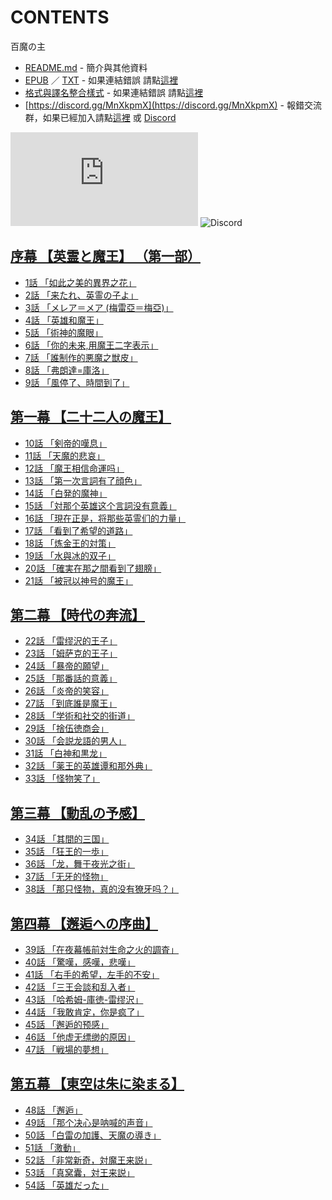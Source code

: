 # CONTENTS

百魔の主


- [README.md](README.md) - 簡介與其他資料
- [EPUB](https://gitlab.com/demonovel/epub-txt/blob/master/user_out/%E7%99%BE%E9%AD%94%E3%81%AE%E4%B8%BB.epub) ／ [TXT](https://gitlab.com/demonovel/epub-txt/blob/master/user_out/out/%E7%99%BE%E9%AD%94%E3%81%AE%E4%B8%BB.out.txt) - 如果連結錯誤 請點[這裡](https://gitlab.com/demonovel/epub-txt/tree/master)
- [格式與譯名整合樣式](https://github.com/bluelovers/node-novel/blob/master/lib/locales/%E7%99%BE%E9%AD%94%E3%81%AE%E4%B8%BB.ts) - 如果連結錯誤 請點[這裡](https://github.com/bluelovers/node-novel/tree/master/lib/locales)
- [https://discord.gg/MnXkpmX](https://discord.gg/MnXkpmX) - 報錯交流群，如果已經加入請點[這裡](https://discordapp.com/channels/467794087769014273/467794088285175809) 或 [Discord](https://discordapp.com/channels/@me)


![導航目錄](https://chart.apis.google.com/chart?cht=qr&chs=150x150&chl=https://gitee.com/bluelovers/novel/blob/master/user/百魔の主/導航目錄.md)  ![Discord](https://chart.apis.google.com/chart?cht=qr&chs=150x150&chl=https://discord.gg/MnXkpmX)




## [序幕 【英霊と魔王】 （第一部）](00000_%E5%BA%8F%E5%B9%95%20%E3%80%90%E8%8B%B1%E9%9C%8A%E3%81%A8%E9%AD%94%E7%8E%8B%E3%80%91%20%EF%BC%88%E7%AC%AC%E4%B8%80%E9%83%A8%EF%BC%89)

- [1話 「如此之美的異界之花」](00000_%E5%BA%8F%E5%B9%95%20%E3%80%90%E8%8B%B1%E9%9C%8A%E3%81%A8%E9%AD%94%E7%8E%8B%E3%80%91%20%EF%BC%88%E7%AC%AC%E4%B8%80%E9%83%A8%EF%BC%89/1%E8%A9%B1%20%E3%80%8C%E5%A6%82%E6%AD%A4%E4%B9%8B%E7%BE%8E%E7%9A%84%E7%95%B0%E7%95%8C%E4%B9%8B%E8%8A%B1%E3%80%8D.txt)
- [2話 「来たれ、英霊の子よ」](00000_%E5%BA%8F%E5%B9%95%20%E3%80%90%E8%8B%B1%E9%9C%8A%E3%81%A8%E9%AD%94%E7%8E%8B%E3%80%91%20%EF%BC%88%E7%AC%AC%E4%B8%80%E9%83%A8%EF%BC%89/2%E8%A9%B1%20%E3%80%8C%E6%9D%A5%E3%81%9F%E3%82%8C%E3%80%81%E8%8B%B1%E9%9C%8A%E3%81%AE%E5%AD%90%E3%82%88%E3%80%8D.txt)
- [3話 「メレア＝メア (梅雷亞＝梅亞)」](00000_%E5%BA%8F%E5%B9%95%20%E3%80%90%E8%8B%B1%E9%9C%8A%E3%81%A8%E9%AD%94%E7%8E%8B%E3%80%91%20%EF%BC%88%E7%AC%AC%E4%B8%80%E9%83%A8%EF%BC%89/3%E8%A9%B1%20%E3%80%8C%E3%83%A1%E3%83%AC%E3%82%A2%EF%BC%9D%E3%83%A1%E3%82%A2%20(%E6%A2%85%E9%9B%B7%E4%BA%9E%EF%BC%9D%E6%A2%85%E4%BA%9E)%E3%80%8D.txt)
- [4話 「英雄和魔王」](00000_%E5%BA%8F%E5%B9%95%20%E3%80%90%E8%8B%B1%E9%9C%8A%E3%81%A8%E9%AD%94%E7%8E%8B%E3%80%91%20%EF%BC%88%E7%AC%AC%E4%B8%80%E9%83%A8%EF%BC%89/4%E8%A9%B1%20%E3%80%8C%E8%8B%B1%E9%9B%84%E5%92%8C%E9%AD%94%E7%8E%8B%E3%80%8D.txt)
- [5話 「術神的魔眼」](00000_%E5%BA%8F%E5%B9%95%20%E3%80%90%E8%8B%B1%E9%9C%8A%E3%81%A8%E9%AD%94%E7%8E%8B%E3%80%91%20%EF%BC%88%E7%AC%AC%E4%B8%80%E9%83%A8%EF%BC%89/5%E8%A9%B1%20%E3%80%8C%E8%A1%93%E7%A5%9E%E7%9A%84%E9%AD%94%E7%9C%BC%E3%80%8D.txt)
- [6話 「你的未来,用魔王二字表示」](00000_%E5%BA%8F%E5%B9%95%20%E3%80%90%E8%8B%B1%E9%9C%8A%E3%81%A8%E9%AD%94%E7%8E%8B%E3%80%91%20%EF%BC%88%E7%AC%AC%E4%B8%80%E9%83%A8%EF%BC%89/6%E8%A9%B1%20%E3%80%8C%E4%BD%A0%E7%9A%84%E6%9C%AA%E6%9D%A5%2C%E7%94%A8%E9%AD%94%E7%8E%8B%E4%BA%8C%E5%AD%97%E8%A1%A8%E7%A4%BA%E3%80%8D.txt)
- [7話 「誰制作的悪魔之獣皮」](00000_%E5%BA%8F%E5%B9%95%20%E3%80%90%E8%8B%B1%E9%9C%8A%E3%81%A8%E9%AD%94%E7%8E%8B%E3%80%91%20%EF%BC%88%E7%AC%AC%E4%B8%80%E9%83%A8%EF%BC%89/7%E8%A9%B1%20%E3%80%8C%E8%AA%B0%E5%88%B6%E4%BD%9C%E7%9A%84%E6%82%AA%E9%AD%94%E4%B9%8B%E7%8D%A3%E7%9A%AE%E3%80%8D.txt)
- [8話 「弗朗達=庫洛」](00000_%E5%BA%8F%E5%B9%95%20%E3%80%90%E8%8B%B1%E9%9C%8A%E3%81%A8%E9%AD%94%E7%8E%8B%E3%80%91%20%EF%BC%88%E7%AC%AC%E4%B8%80%E9%83%A8%EF%BC%89/8%E8%A9%B1%20%E3%80%8C%E5%BC%97%E6%9C%97%E9%81%94%3D%E5%BA%AB%E6%B4%9B%E3%80%8D.txt)
- [9話 「風停了、時間到了」](00000_%E5%BA%8F%E5%B9%95%20%E3%80%90%E8%8B%B1%E9%9C%8A%E3%81%A8%E9%AD%94%E7%8E%8B%E3%80%91%20%EF%BC%88%E7%AC%AC%E4%B8%80%E9%83%A8%EF%BC%89/9%E8%A9%B1%20%E3%80%8C%E9%A2%A8%E5%81%9C%E4%BA%86%E3%80%81%E6%99%82%E9%96%93%E5%88%B0%E4%BA%86%E3%80%8D.txt)


## [第一幕 【二十二人の魔王】](00010_%E7%AC%AC%E4%B8%80%E5%B9%95%20%E3%80%90%E4%BA%8C%E5%8D%81%E4%BA%8C%E4%BA%BA%E3%81%AE%E9%AD%94%E7%8E%8B%E3%80%91)

- [10話 「剣帝的嘆息」](00010_%E7%AC%AC%E4%B8%80%E5%B9%95%20%E3%80%90%E4%BA%8C%E5%8D%81%E4%BA%8C%E4%BA%BA%E3%81%AE%E9%AD%94%E7%8E%8B%E3%80%91/10%E8%A9%B1%20%E3%80%8C%E5%89%A3%E5%B8%9D%E7%9A%84%E5%98%86%E6%81%AF%E3%80%8D.txt)
- [11話 「天魔的悲哀」](00010_%E7%AC%AC%E4%B8%80%E5%B9%95%20%E3%80%90%E4%BA%8C%E5%8D%81%E4%BA%8C%E4%BA%BA%E3%81%AE%E9%AD%94%E7%8E%8B%E3%80%91/11%E8%A9%B1%20%E3%80%8C%E5%A4%A9%E9%AD%94%E7%9A%84%E6%82%B2%E5%93%80%E3%80%8D.txt)
- [12話 「魔王相信命運吗」](00010_%E7%AC%AC%E4%B8%80%E5%B9%95%20%E3%80%90%E4%BA%8C%E5%8D%81%E4%BA%8C%E4%BA%BA%E3%81%AE%E9%AD%94%E7%8E%8B%E3%80%91/12%E8%A9%B1%20%E3%80%8C%E9%AD%94%E7%8E%8B%E7%9B%B8%E4%BF%A1%E5%91%BD%E9%81%8B%E5%90%97%E3%80%8D.txt)
- [13話 「第一次言詞有了顔色」](00010_%E7%AC%AC%E4%B8%80%E5%B9%95%20%E3%80%90%E4%BA%8C%E5%8D%81%E4%BA%8C%E4%BA%BA%E3%81%AE%E9%AD%94%E7%8E%8B%E3%80%91/13%E8%A9%B1%20%E3%80%8C%E7%AC%AC%E4%B8%80%E6%AC%A1%E8%A8%80%E8%A9%9E%E6%9C%89%E4%BA%86%E9%A1%94%E8%89%B2%E3%80%8D.txt)
- [14話 「白発的魔神」](00010_%E7%AC%AC%E4%B8%80%E5%B9%95%20%E3%80%90%E4%BA%8C%E5%8D%81%E4%BA%8C%E4%BA%BA%E3%81%AE%E9%AD%94%E7%8E%8B%E3%80%91/14%E8%A9%B1%20%E3%80%8C%E7%99%BD%E7%99%BA%E7%9A%84%E9%AD%94%E7%A5%9E%E3%80%8D.txt)
- [15話 「対那个英雄这个言詞没有意義」](00010_%E7%AC%AC%E4%B8%80%E5%B9%95%20%E3%80%90%E4%BA%8C%E5%8D%81%E4%BA%8C%E4%BA%BA%E3%81%AE%E9%AD%94%E7%8E%8B%E3%80%91/15%E8%A9%B1%20%E3%80%8C%E5%AF%BE%E9%82%A3%E4%B8%AA%E8%8B%B1%E9%9B%84%E8%BF%99%E4%B8%AA%E8%A8%80%E8%A9%9E%E6%B2%A1%E6%9C%89%E6%84%8F%E7%BE%A9%E3%80%8D.txt)
- [16話 「現在正是，将那些英霊们的力量」](00010_%E7%AC%AC%E4%B8%80%E5%B9%95%20%E3%80%90%E4%BA%8C%E5%8D%81%E4%BA%8C%E4%BA%BA%E3%81%AE%E9%AD%94%E7%8E%8B%E3%80%91/16%E8%A9%B1%20%E3%80%8C%E7%8F%BE%E5%9C%A8%E6%AD%A3%E6%98%AF%EF%BC%8C%E5%B0%86%E9%82%A3%E4%BA%9B%E8%8B%B1%E9%9C%8A%E4%BB%AC%E7%9A%84%E5%8A%9B%E9%87%8F%E3%80%8D.txt)
- [17話 「看到了希望的道路」](00010_%E7%AC%AC%E4%B8%80%E5%B9%95%20%E3%80%90%E4%BA%8C%E5%8D%81%E4%BA%8C%E4%BA%BA%E3%81%AE%E9%AD%94%E7%8E%8B%E3%80%91/17%E8%A9%B1%20%E3%80%8C%E7%9C%8B%E5%88%B0%E4%BA%86%E5%B8%8C%E6%9C%9B%E7%9A%84%E9%81%93%E8%B7%AF%E3%80%8D.txt)
- [18話 「炼金王的対策」](00010_%E7%AC%AC%E4%B8%80%E5%B9%95%20%E3%80%90%E4%BA%8C%E5%8D%81%E4%BA%8C%E4%BA%BA%E3%81%AE%E9%AD%94%E7%8E%8B%E3%80%91/18%E8%A9%B1%20%E3%80%8C%E7%82%BC%E9%87%91%E7%8E%8B%E7%9A%84%E5%AF%BE%E7%AD%96%E3%80%8D.txt)
- [19話 「水與冰的双子」](00010_%E7%AC%AC%E4%B8%80%E5%B9%95%20%E3%80%90%E4%BA%8C%E5%8D%81%E4%BA%8C%E4%BA%BA%E3%81%AE%E9%AD%94%E7%8E%8B%E3%80%91/19%E8%A9%B1%20%E3%80%8C%E6%B0%B4%E8%88%87%E5%86%B0%E7%9A%84%E5%8F%8C%E5%AD%90%E3%80%8D.txt)
- [20話 「確実在那之間看到了翅膀」](00010_%E7%AC%AC%E4%B8%80%E5%B9%95%20%E3%80%90%E4%BA%8C%E5%8D%81%E4%BA%8C%E4%BA%BA%E3%81%AE%E9%AD%94%E7%8E%8B%E3%80%91/20%E8%A9%B1%20%E3%80%8C%E7%A2%BA%E5%AE%9F%E5%9C%A8%E9%82%A3%E4%B9%8B%E9%96%93%E7%9C%8B%E5%88%B0%E4%BA%86%E7%BF%85%E8%86%80%E3%80%8D.txt)
- [21話 「被冠以神号的魔王」](00010_%E7%AC%AC%E4%B8%80%E5%B9%95%20%E3%80%90%E4%BA%8C%E5%8D%81%E4%BA%8C%E4%BA%BA%E3%81%AE%E9%AD%94%E7%8E%8B%E3%80%91/21%E8%A9%B1%20%E3%80%8C%E8%A2%AB%E5%86%A0%E4%BB%A5%E7%A5%9E%E5%8F%B7%E7%9A%84%E9%AD%94%E7%8E%8B%E3%80%8D.txt)


## [第二幕 【時代の奔流】](00020_%E7%AC%AC%E4%BA%8C%E5%B9%95%20%E3%80%90%E6%99%82%E4%BB%A3%E3%81%AE%E5%A5%94%E6%B5%81%E3%80%91)

- [22話 「雷缪沢的王子」](00020_%E7%AC%AC%E4%BA%8C%E5%B9%95%20%E3%80%90%E6%99%82%E4%BB%A3%E3%81%AE%E5%A5%94%E6%B5%81%E3%80%91/22%E8%A9%B1%20%E3%80%8C%E9%9B%B7%E7%BC%AA%E6%B2%A2%E7%9A%84%E7%8E%8B%E5%AD%90%E3%80%8D.txt)
- [23話 「姆萨克的王子」](00020_%E7%AC%AC%E4%BA%8C%E5%B9%95%20%E3%80%90%E6%99%82%E4%BB%A3%E3%81%AE%E5%A5%94%E6%B5%81%E3%80%91/23%E8%A9%B1%20%E3%80%8C%E5%A7%86%E8%90%A8%E5%85%8B%E7%9A%84%E7%8E%8B%E5%AD%90%E3%80%8D.txt)
- [24話 「暴帝的願望」](00020_%E7%AC%AC%E4%BA%8C%E5%B9%95%20%E3%80%90%E6%99%82%E4%BB%A3%E3%81%AE%E5%A5%94%E6%B5%81%E3%80%91/24%E8%A9%B1%20%E3%80%8C%E6%9A%B4%E5%B8%9D%E7%9A%84%E9%A1%98%E6%9C%9B%E3%80%8D.txt)
- [25話 「那番話的意義」](00020_%E7%AC%AC%E4%BA%8C%E5%B9%95%20%E3%80%90%E6%99%82%E4%BB%A3%E3%81%AE%E5%A5%94%E6%B5%81%E3%80%91/25%E8%A9%B1%20%E3%80%8C%E9%82%A3%E7%95%AA%E8%A9%B1%E7%9A%84%E6%84%8F%E7%BE%A9%E3%80%8D.txt)
- [26話 「炎帝的笑容」](00020_%E7%AC%AC%E4%BA%8C%E5%B9%95%20%E3%80%90%E6%99%82%E4%BB%A3%E3%81%AE%E5%A5%94%E6%B5%81%E3%80%91/26%E8%A9%B1%20%E3%80%8C%E7%82%8E%E5%B8%9D%E7%9A%84%E7%AC%91%E5%AE%B9%E3%80%8D.txt)
- [27話 「到底誰是魔王」](00020_%E7%AC%AC%E4%BA%8C%E5%B9%95%20%E3%80%90%E6%99%82%E4%BB%A3%E3%81%AE%E5%A5%94%E6%B5%81%E3%80%91/27%E8%A9%B1%20%E3%80%8C%E5%88%B0%E5%BA%95%E8%AA%B0%E6%98%AF%E9%AD%94%E7%8E%8B%E3%80%8D.txt)
- [28話 「学術和社交的街道」](00020_%E7%AC%AC%E4%BA%8C%E5%B9%95%20%E3%80%90%E6%99%82%E4%BB%A3%E3%81%AE%E5%A5%94%E6%B5%81%E3%80%91/28%E8%A9%B1%20%E3%80%8C%E5%AD%A6%E8%A1%93%E5%92%8C%E7%A4%BE%E4%BA%A4%E7%9A%84%E8%A1%97%E9%81%93%E3%80%8D.txt)
- [29話 「捨伍徳商会」](00020_%E7%AC%AC%E4%BA%8C%E5%B9%95%20%E3%80%90%E6%99%82%E4%BB%A3%E3%81%AE%E5%A5%94%E6%B5%81%E3%80%91/29%E8%A9%B1%20%E3%80%8C%E6%8D%A8%E4%BC%8D%E5%BE%B3%E5%95%86%E4%BC%9A%E3%80%8D.txt)
- [30話 「会説龙語的男人」](00020_%E7%AC%AC%E4%BA%8C%E5%B9%95%20%E3%80%90%E6%99%82%E4%BB%A3%E3%81%AE%E5%A5%94%E6%B5%81%E3%80%91/30%E8%A9%B1%20%E3%80%8C%E4%BC%9A%E8%AA%AC%E9%BE%99%E8%AA%9E%E7%9A%84%E7%94%B7%E4%BA%BA%E3%80%8D.txt)
- [31話 「白神和黒龙」](00020_%E7%AC%AC%E4%BA%8C%E5%B9%95%20%E3%80%90%E6%99%82%E4%BB%A3%E3%81%AE%E5%A5%94%E6%B5%81%E3%80%91/31%E8%A9%B1%20%E3%80%8C%E7%99%BD%E7%A5%9E%E5%92%8C%E9%BB%92%E9%BE%99%E3%80%8D.txt)
- [32話 「薬王的英雄谭和那外典」](00020_%E7%AC%AC%E4%BA%8C%E5%B9%95%20%E3%80%90%E6%99%82%E4%BB%A3%E3%81%AE%E5%A5%94%E6%B5%81%E3%80%91/32%E8%A9%B1%20%E3%80%8C%E8%96%AC%E7%8E%8B%E7%9A%84%E8%8B%B1%E9%9B%84%E8%B0%AD%E5%92%8C%E9%82%A3%E5%A4%96%E5%85%B8%E3%80%8D.txt)
- [33話 「怪物笑了」](00020_%E7%AC%AC%E4%BA%8C%E5%B9%95%20%E3%80%90%E6%99%82%E4%BB%A3%E3%81%AE%E5%A5%94%E6%B5%81%E3%80%91/33%E8%A9%B1%20%E3%80%8C%E6%80%AA%E7%89%A9%E7%AC%91%E4%BA%86%E3%80%8D.txt)


## [第三幕 【動乱の予感】](00030_%E7%AC%AC%E4%B8%89%E5%B9%95%20%E3%80%90%E5%8B%95%E4%B9%B1%E3%81%AE%E4%BA%88%E6%84%9F%E3%80%91)

- [34話 「其間的三国」](00030_%E7%AC%AC%E4%B8%89%E5%B9%95%20%E3%80%90%E5%8B%95%E4%B9%B1%E3%81%AE%E4%BA%88%E6%84%9F%E3%80%91/34%E8%A9%B1%20%E3%80%8C%E5%85%B6%E9%96%93%E7%9A%84%E4%B8%89%E5%9B%BD%E3%80%8D.txt)
- [35話 「狂王的一歩」](00030_%E7%AC%AC%E4%B8%89%E5%B9%95%20%E3%80%90%E5%8B%95%E4%B9%B1%E3%81%AE%E4%BA%88%E6%84%9F%E3%80%91/35%E8%A9%B1%20%E3%80%8C%E7%8B%82%E7%8E%8B%E7%9A%84%E4%B8%80%E6%AD%A9%E3%80%8D.txt)
- [36話 「龙，舞于夜光之街」](00030_%E7%AC%AC%E4%B8%89%E5%B9%95%20%E3%80%90%E5%8B%95%E4%B9%B1%E3%81%AE%E4%BA%88%E6%84%9F%E3%80%91/36%E8%A9%B1%20%E3%80%8C%E9%BE%99%EF%BC%8C%E8%88%9E%E4%BA%8E%E5%A4%9C%E5%85%89%E4%B9%8B%E8%A1%97%E3%80%8D.txt)
- [37話 「无牙的怪物」](00030_%E7%AC%AC%E4%B8%89%E5%B9%95%20%E3%80%90%E5%8B%95%E4%B9%B1%E3%81%AE%E4%BA%88%E6%84%9F%E3%80%91/37%E8%A9%B1%20%E3%80%8C%E6%97%A0%E7%89%99%E7%9A%84%E6%80%AA%E7%89%A9%E3%80%8D.txt)
- [38話 「那只怪物，真的没有獠牙吗？」](00030_%E7%AC%AC%E4%B8%89%E5%B9%95%20%E3%80%90%E5%8B%95%E4%B9%B1%E3%81%AE%E4%BA%88%E6%84%9F%E3%80%91/38%E8%A9%B1%20%E3%80%8C%E9%82%A3%E5%8F%AA%E6%80%AA%E7%89%A9%EF%BC%8C%E7%9C%9F%E7%9A%84%E6%B2%A1%E6%9C%89%E7%8D%A0%E7%89%99%E5%90%97%EF%BC%9F%E3%80%8D.txt)


## [第四幕 【邂逅への序曲】](00040_%E7%AC%AC%E5%9B%9B%E5%B9%95%20%E3%80%90%E9%82%82%E9%80%85%E3%81%B8%E3%81%AE%E5%BA%8F%E6%9B%B2%E3%80%91)

- [39話 「在夜幕帳前対生命之火的調査」](00040_%E7%AC%AC%E5%9B%9B%E5%B9%95%20%E3%80%90%E9%82%82%E9%80%85%E3%81%B8%E3%81%AE%E5%BA%8F%E6%9B%B2%E3%80%91/39%E8%A9%B1%20%E3%80%8C%E5%9C%A8%E5%A4%9C%E5%B9%95%E5%B8%B3%E5%89%8D%E5%AF%BE%E7%94%9F%E5%91%BD%E4%B9%8B%E7%81%AB%E7%9A%84%E8%AA%BF%E6%9F%BB%E3%80%8D.txt)
- [40話 「驚嘆，感嘆，悲嘆」](00040_%E7%AC%AC%E5%9B%9B%E5%B9%95%20%E3%80%90%E9%82%82%E9%80%85%E3%81%B8%E3%81%AE%E5%BA%8F%E6%9B%B2%E3%80%91/40%E8%A9%B1%20%E3%80%8C%E9%A9%9A%E5%98%86%EF%BC%8C%E6%84%9F%E5%98%86%EF%BC%8C%E6%82%B2%E5%98%86%E3%80%8D.txt)
- [41話 「右手的希望，左手的不安」](00040_%E7%AC%AC%E5%9B%9B%E5%B9%95%20%E3%80%90%E9%82%82%E9%80%85%E3%81%B8%E3%81%AE%E5%BA%8F%E6%9B%B2%E3%80%91/41%E8%A9%B1%20%E3%80%8C%E5%8F%B3%E6%89%8B%E7%9A%84%E5%B8%8C%E6%9C%9B%EF%BC%8C%E5%B7%A6%E6%89%8B%E7%9A%84%E4%B8%8D%E5%AE%89%E3%80%8D.txt)
- [42話 「三王会談和乱入者」](00040_%E7%AC%AC%E5%9B%9B%E5%B9%95%20%E3%80%90%E9%82%82%E9%80%85%E3%81%B8%E3%81%AE%E5%BA%8F%E6%9B%B2%E3%80%91/42%E8%A9%B1%20%E3%80%8C%E4%B8%89%E7%8E%8B%E4%BC%9A%E8%AB%87%E5%92%8C%E4%B9%B1%E5%85%A5%E8%80%85%E3%80%8D.txt)
- [43話 「哈希姆-庫徳-雷缪沢」](00040_%E7%AC%AC%E5%9B%9B%E5%B9%95%20%E3%80%90%E9%82%82%E9%80%85%E3%81%B8%E3%81%AE%E5%BA%8F%E6%9B%B2%E3%80%91/43%E8%A9%B1%20%E3%80%8C%E5%93%88%E5%B8%8C%E5%A7%86-%E5%BA%AB%E5%BE%B3-%E9%9B%B7%E7%BC%AA%E6%B2%A2%E3%80%8D.txt)
- [44話 「我敢肯定，你是疯了」](00040_%E7%AC%AC%E5%9B%9B%E5%B9%95%20%E3%80%90%E9%82%82%E9%80%85%E3%81%B8%E3%81%AE%E5%BA%8F%E6%9B%B2%E3%80%91/44%E8%A9%B1%20%E3%80%8C%E6%88%91%E6%95%A2%E8%82%AF%E5%AE%9A%EF%BC%8C%E4%BD%A0%E6%98%AF%E7%96%AF%E4%BA%86%E3%80%8D.txt)
- [45話 「邂逅的预感」](00040_%E7%AC%AC%E5%9B%9B%E5%B9%95%20%E3%80%90%E9%82%82%E9%80%85%E3%81%B8%E3%81%AE%E5%BA%8F%E6%9B%B2%E3%80%91/45%E8%A9%B1%20%E3%80%8C%E9%82%82%E9%80%85%E7%9A%84%E9%A2%84%E6%84%9F%E3%80%8D.txt)
- [46話 「他虚无缥缈的原因」](00040_%E7%AC%AC%E5%9B%9B%E5%B9%95%20%E3%80%90%E9%82%82%E9%80%85%E3%81%B8%E3%81%AE%E5%BA%8F%E6%9B%B2%E3%80%91/46%E8%A9%B1%20%E3%80%8C%E4%BB%96%E8%99%9A%E6%97%A0%E7%BC%A5%E7%BC%88%E7%9A%84%E5%8E%9F%E5%9B%A0%E3%80%8D.txt)
- [47話 「戦場的夢想」](00040_%E7%AC%AC%E5%9B%9B%E5%B9%95%20%E3%80%90%E9%82%82%E9%80%85%E3%81%B8%E3%81%AE%E5%BA%8F%E6%9B%B2%E3%80%91/47%E8%A9%B1%20%E3%80%8C%E6%88%A6%E5%A0%B4%E7%9A%84%E5%A4%A2%E6%83%B3%E3%80%8D.txt)


## [第五幕 【東空は朱に染まる】](00050_%E7%AC%AC%E4%BA%94%E5%B9%95%20%E3%80%90%E6%9D%B1%E7%A9%BA%E3%81%AF%E6%9C%B1%E3%81%AB%E6%9F%93%E3%81%BE%E3%82%8B%E3%80%91)

- [48話 「邂逅」](00050_%E7%AC%AC%E4%BA%94%E5%B9%95%20%E3%80%90%E6%9D%B1%E7%A9%BA%E3%81%AF%E6%9C%B1%E3%81%AB%E6%9F%93%E3%81%BE%E3%82%8B%E3%80%91/48%E8%A9%B1%20%E3%80%8C%E9%82%82%E9%80%85%E3%80%8D.txt)
- [49話 「那个决心是呐喊的声音」](00050_%E7%AC%AC%E4%BA%94%E5%B9%95%20%E3%80%90%E6%9D%B1%E7%A9%BA%E3%81%AF%E6%9C%B1%E3%81%AB%E6%9F%93%E3%81%BE%E3%82%8B%E3%80%91/49%E8%A9%B1%20%E3%80%8C%E9%82%A3%E4%B8%AA%E5%86%B3%E5%BF%83%E6%98%AF%E5%91%90%E5%96%8A%E7%9A%84%E5%A3%B0%E9%9F%B3%E3%80%8D.txt)
- [50話 「白雷の加護、天魔の導き」](00050_%E7%AC%AC%E4%BA%94%E5%B9%95%20%E3%80%90%E6%9D%B1%E7%A9%BA%E3%81%AF%E6%9C%B1%E3%81%AB%E6%9F%93%E3%81%BE%E3%82%8B%E3%80%91/50%E8%A9%B1%20%E3%80%8C%E7%99%BD%E9%9B%B7%E3%81%AE%E5%8A%A0%E8%AD%B7%E3%80%81%E5%A4%A9%E9%AD%94%E3%81%AE%E5%B0%8E%E3%81%8D%E3%80%8D.txt)
- [51話 「激動」](00050_%E7%AC%AC%E4%BA%94%E5%B9%95%20%E3%80%90%E6%9D%B1%E7%A9%BA%E3%81%AF%E6%9C%B1%E3%81%AB%E6%9F%93%E3%81%BE%E3%82%8B%E3%80%91/51%E8%A9%B1%20%E3%80%8C%E6%BF%80%E5%8B%95%E3%80%8D.txt)
- [52話 「非常新奇，対魔王来説」](00050_%E7%AC%AC%E4%BA%94%E5%B9%95%20%E3%80%90%E6%9D%B1%E7%A9%BA%E3%81%AF%E6%9C%B1%E3%81%AB%E6%9F%93%E3%81%BE%E3%82%8B%E3%80%91/52%E8%A9%B1%20%E3%80%8C%E9%9D%9E%E5%B8%B8%E6%96%B0%E5%A5%87%EF%BC%8C%E5%AF%BE%E9%AD%94%E7%8E%8B%E6%9D%A5%E8%AA%AC%E3%80%8D.txt)
- [53話 「真窝囊，対王来説」](00050_%E7%AC%AC%E4%BA%94%E5%B9%95%20%E3%80%90%E6%9D%B1%E7%A9%BA%E3%81%AF%E6%9C%B1%E3%81%AB%E6%9F%93%E3%81%BE%E3%82%8B%E3%80%91/53%E8%A9%B1%20%E3%80%8C%E7%9C%9F%E7%AA%9D%E5%9B%8A%EF%BC%8C%E5%AF%BE%E7%8E%8B%E6%9D%A5%E8%AA%AC%E3%80%8D.txt)
- [54話 「英雄だった」](00050_%E7%AC%AC%E4%BA%94%E5%B9%95%20%E3%80%90%E6%9D%B1%E7%A9%BA%E3%81%AF%E6%9C%B1%E3%81%AB%E6%9F%93%E3%81%BE%E3%82%8B%E3%80%91/54%E8%A9%B1%20%E3%80%8C%E8%8B%B1%E9%9B%84%E3%81%A0%E3%81%A3%E3%81%9F%E3%80%8D.txt)

